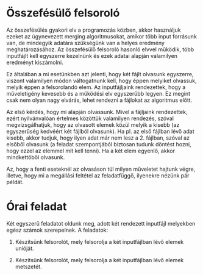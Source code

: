 # Összefésülő felsoroló

Az összefésülés gyakori elv a programozás közben, akkor használjuk ezeket az úgynevezett merging algoritmusokat, amikor több input forrásunk van, de mindegyik adatára szükségünk van a helyes eredmény meghatározásához. Az összefésülő felsoroló hasonló elvvel működik, több inputfájlt kell egyszerre kezelnünk és ezek adatai alapján valamilyen eredményt kiszámolni.

Ez általában a mi esetünkben azt jelenti, hogy két fájlt olvasunk egyszerre, viszont valamilyen módon váltogatnunk kell, hogy éppen melyiket olvassuk, melyik éppen a felsorolandó elem. Az inputfájljaink rendezettek, hogy a műveletigény kevesebb és a működési elv egyszerűbb legyen. Ez megint csak nem olyan nagy elvárás, lehet rendezni a fájlokat az algoritmus előtt.

Az első kérdés, hogy mi alapján olvassunk. Mivel a fájljaink rendezettek, ezért nyilvánvalóan értelmes közöttük valamilyen rendezés, szóval megvizsgálhatjuk, hogy az olvasott elemek közül melyik a kisebb (az egyszerűség kedvéért két fájlból olvasunk). Ha pl. az első fájlban lévő adat kisebb, akkor tudjuk, hogy ilyen adat már nem lesz a 2. fájlban, szóval az elsőből olvasunk (a feladat szempontjából biztosan tudunk döntést hozni, hogy ezzel az elemmel mit kell tenni). Ha a két elem egyenlő, akkor mindkettőből olvasunk.

Az, hogy a fenti eseteknél az olvasáson túl milyen műveletet hajtunk végre, illetve, hogy mi a megállási feltétel az feladatfüggő, ilyenekre nézünk pár példát.

# Órai feladat

Két egyszerű feladatot oldunk meg, adott két rendezett inputfájl melyekben egész számok szerepelnek. A feladatok:

1. Készítsünk felsorolót, mely felsorolja a két inputfájlban lévő elemek unióját.

2. Készítsünk felsorolót, mely felsorolja a két inputfájlban lévő elemek metszetét.
